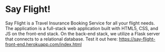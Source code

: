 # Say Flight!

Say Flight is a Travel Insurance Booking Service for all your flight needs. The application is a full-stack web application built with HTML5, CSS, and JS on the front-end stack. On the back-end stack, we utilize a Flask server that connects to a relational database.
Test it out here:
https://say-flight-front-end.herokuapp.com/index.html
